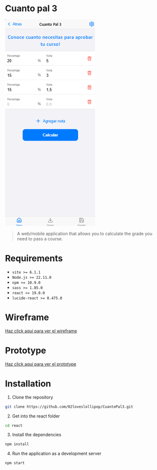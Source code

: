 # Cuanto pal 3

![HomeCuantoPal3](./imgs/mobile_app_home.png)

> A web/mobile application that allows you to calculate the grade you need to pass a course.

# Requirements
- `vite >= 6.1.1`
- `Node.js >= 22.11.0`
- `npm >= 10.9.0`
- `sass >= 1.85.0`
- `react >= 19.0.0`
- `lucide-react >= 0.475.0`

# Wireframe
[Haz click aquí para ver el wireframe](https://www.figma.com/design/DCOEKOjael3tFWLQQzgqd7/Untitled?node-id=0-1&p=f&t=DkIWzpQ9KEjyD6b7-0)

# Prototype
[Haz click aquí para ver el prototype](https://xd.adobe.com/view/93401274-7dd9-4206-91bf-7a6168d5d6ee-c613/screen/b1c4822b-be1e-4550-a486-861124afac73/)

# Installation
1. Clone the repository
```bash
git clone https://github.com/02loveslollipop/CuantoPal3.git
```

2. Get into the react folder
```bash
cd react
```

3. Install the dependencies
```bash
npm install
```

4. Run the application as a development server
```bash
npm start
```

